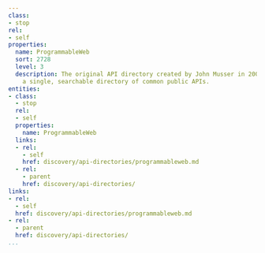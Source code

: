 ```yaml
---
class:
- stop
rel:
- self
properties:
  name: ProgrammableWeb
  sort: 2728
  level: 3
  description: The original API directory created by John Musser in 2005, to provide
    a single, searchable directory of common public APIs.
entities:
- class:
  - stop
  rel:
  - self
  properties:
    name: ProgrammableWeb
  links:
  - rel:
    - self
    href: discovery/api-directories/programmableweb.md
  - rel:
    - parent
    href: discovery/api-directories/
links:
- rel:
  - self
  href: discovery/api-directories/programmableweb.md
- rel:
  - parent
  href: discovery/api-directories/
...
```

